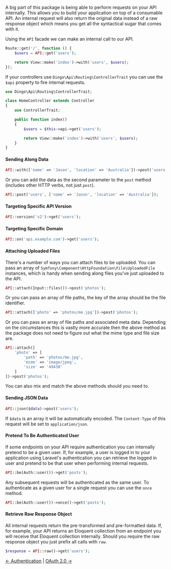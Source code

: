 A big part of this package is being able to perform requests on your API internally. This allows you to build your application on top of a consumable API. An internal request will also return the original data instead of a raw response object which means you get all the syntactical sugar that comes with it.

Using the `API` facade we can make an internal call to our API.

```php
Route::get('/', function () {
    $users = API::get('users');

    return View::make('index')->with('users', $users);
});
```

If your controllers use `Dingo\Api\Routing\ControllerTrait` you can use the `$api` property to fire internal requests.

```php
use Dingo\Api\Routing\ControllerTrait;

class HomeController extends Controller
{
    use ControllerTrait;

    public function index()
    {
        $users = $this->api->get('users');

        return View::make('index')->with('users', $users);
    }
}
```

#### Sending Along Data

```php
API::with(['name' => 'Jason', 'location' => 'Australia'])->post('users');
```

Or you can add the data as the second parameter to the `post` method (includes other HTTP verbs, not just `post`).

```php
API::post('users', ['name' => 'Jason', 'location' => 'Australia']);
```

#### Targeting Specific API Version

```php
API::version('v2')->get('users');
```

#### Targeting Specific Domain

```php
API::on('api.example.com')->get('users');
```

#### Attaching Uploaded Files

There's a number of ways you can attach files to be uploaded. You can pass an array of `Symfony\Component\HttpFoundation\File\UploadedFile` instances, which is handy when sending along files you've just uploaded to the API.

```php
API::attach(Input::files())->post('photos');
```

Or you can pass an array of file paths, the key of the array should be the file identifier.

```php
API::attach(['photo' => 'photos/me.jpg'])->post('photos');
```

Or you can pass an array of file paths and associated meta data. Depending on the circumstances this is vastly more accurate then the above method as the package does not need to figure out what the mime type and file size are.

```php
API::attach([
    'photo' => [
        'path' => 'photos/me.jpg',
        'mime' => 'image/jpeg',
        'size' => '49430'
    ]
])->post('photos');
```

You can also mix and match the above methods should you need to.

#### Sending JSON Data

```php
API::json($data)->post('users');
```

If `$data` is an array it will be automatically encoded. The `Content-Type` of this request will be set to `application/json`.

#### Pretend To Be Authenticated User

If some endpoints on your API require authentication you can internally pretend to be a given user. If, for example, a user is logged in to your application using Laravel's authentication you can retrieve the logged in user and pretend to be that user when performing internal requests.

```php
API::be(Auth::user())->get('posts');
```

Any subsequent requests will be authenticated as the same user. To authenticate as a given user for a single request you can use the `once` method.

```php
API::be(Auth::user())->once()->get('posts');
```

#### Retrieve Raw Response Object

All internal requests return the pre-transformed and pre-formatted data. If, for example, your API returns an Eloquent collection from an endpoint you will receive that Eloquent collection internally. Should you require the raw response object you just prefix all calls with `raw`.

```php
$response = API::raw()->get('users');
```

[← Authentication](https://github.com/dingo/api/wiki/Authentication) | [OAuth 2.0 →](https://github.com/dingo/api/wiki/OAuth-2.0)
